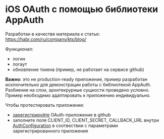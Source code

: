 # iOS OAuth с помощью библиотеки AppAuth

Разработан в качестве материала к статье: https://habr.com/ru/company/kts/blog/

Функционал:
- логин
- логаут
- обновление токена (пример, не работает на сервисе github)

**Важно**: это не production-ready приложение, пример разработан исключительно для демонстрации работы с библиотекой AppAuth. Разбиение на слои, архитекрурные сущности проведено условно. Пример необходимо адаптировать к приложению индивидуально.

Чтобы протестировать приложение:
- [зарегистрируйте](https://docs.github.com/en/developers/apps/building-oauth-apps/creating-an-oauth-app) OAuth-приложение в github
- заполните поля CLIENT_ID, CLIENT_SECRET, CALLBACK_URL внутри [AuthConfiguration](Data/OAuth/AuthConfiguration.swift) в соотвествии с параметрами зарегистрированного приложения
